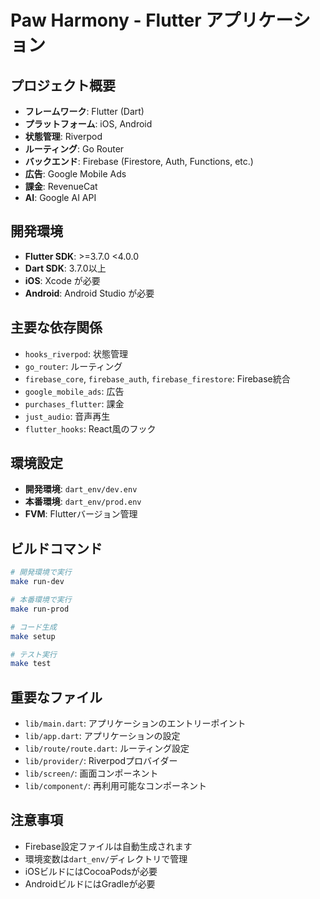 # Paw Harmony - Flutter アプリケーション

## プロジェクト概要
- **フレームワーク**: Flutter (Dart)
- **プラットフォーム**: iOS, Android
- **状態管理**: Riverpod
- **ルーティング**: Go Router
- **バックエンド**: Firebase (Firestore, Auth, Functions, etc.)
- **広告**: Google Mobile Ads
- **課金**: RevenueCat
- **AI**: Google AI API

## 開発環境
- **Flutter SDK**: >=3.7.0 <4.0.0
- **Dart SDK**: 3.7.0以上
- **iOS**: Xcode が必要
- **Android**: Android Studio が必要

## 主要な依存関係
- `hooks_riverpod`: 状態管理
- `go_router`: ルーティング
- `firebase_core`, `firebase_auth`, `firebase_firestore`: Firebase統合
- `google_mobile_ads`: 広告
- `purchases_flutter`: 課金
- `just_audio`: 音声再生
- `flutter_hooks`: React風のフック

## 環境設定
- **開発環境**: `dart_env/dev.env`
- **本番環境**: `dart_env/prod.env`
- **FVM**: Flutterバージョン管理

## ビルドコマンド
```bash
# 開発環境で実行
make run-dev

# 本番環境で実行
make run-prod

# コード生成
make setup

# テスト実行
make test
```

## 重要なファイル
- `lib/main.dart`: アプリケーションのエントリーポイント
- `lib/app.dart`: アプリケーションの設定
- `lib/route/route.dart`: ルーティング設定
- `lib/provider/`: Riverpodプロバイダー
- `lib/screen/`: 画面コンポーネント
- `lib/component/`: 再利用可能なコンポーネント

## 注意事項
- Firebase設定ファイルは自動生成されます
- 環境変数は`dart_env/`ディレクトリで管理
- iOSビルドにはCocoaPodsが必要
- AndroidビルドにはGradleが必要 